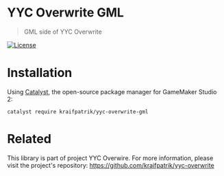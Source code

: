 # YYC Overwrite GML
> GML side of YYC Overwrite

[![License](https://img.shields.io/github/license/kraifpatrik/yyc-overwrite-gml)](LICENSE)

# Installation
Using [Catalyst](https://github.com/GameMakerHub/Catalyst), the open-source package manager for GameMaker Studio 2:

```
catalyst require kraifpatrik/yyc-overwrite-gml
```

# Related
This library is part of project YYC Overwire. For more information, please visit the project's repository: https://github.com/kraifpatrik/yyc-overwrite
